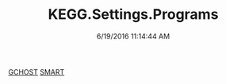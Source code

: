 ﻿---
title: KEGG.Settings.Programs
date: 6/19/2016 11:14:44 AM
---

[GCHOST](T-KEGG.Settings.Programs.GCHOST.html)
[SMART](T-KEGG.Settings.Programs.SMART.html)
